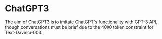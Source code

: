 # ChatGPT3
The aim of ChatGPT3 is to imitate ChatGPT's functionality with GPT-3 API, though conversations must be brief due to the 4000 token constraint for Text-Davinci-003.
